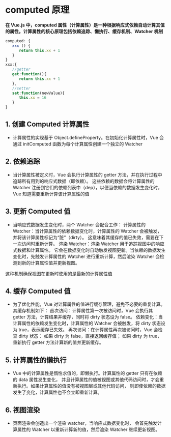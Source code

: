 # computed 原理

**在 Vue.js 中，computed 属性（计算属性）是一种根据响应式依赖自动计算其值的属性。计算属性的核心原理包括依赖追踪、懒执行、缓存机制、Watcher 机制**

```js
computed: {
   xxx () {
      return this.xx + 1
   }
}
xxx:{
   //getter
   get:function(){
      return this.xx + 1
   },
   //setter
   set:function(newValue){
      this.xx = 16
   }
}

```

## 1. 创建 Computed 计算属性

- 计算属性的实现基于 Object.defineProperty。在初始化计算属性时，Vue 会通过 initComputed 函数为每个计算属性创建一个独立的 Watcher

## 2. 依赖追踪

- 当计算属性被定义时，Vue 会执行计算属性的 getter 方法，并在执行过程中追踪所有用到的响应式数据（即依赖）。
  这些依赖的数据会将计算属性的 Watcher 注册到它们的依赖列表中（dep），以便当依赖的数据发生变化时，Vue 知道需要重新计算该计算属性的值

## 3. 更新 Computed 值

- 当响应式数据发生变化时，两个 Watcher 会配合工作：
  计算属性的 Watcher：当计算属性的依赖数据变化时，计算属性的 Watcher 会被触发，并将该计算属性标记为“脏”（dirty）。
  这意味着其缓存的值已失效，需要在下一次访问时重新计算。
  渲染 Watcher：渲染 Watcher 用于追踪视图中的响应式数据和计算属性。
  它会在数据变化时自动触发视图更新。当依赖的数据发生变化时，先触发计算属性的 Watcher 进行重新计算，然后渲染 Watcher 会检测到新的计算属性值并更新视图。

这种机制确保视图在更新时使用的是最新的计算属性值

## 4. 缓存 Computed 值

- 为了优化性能，Vue 对计算属性的值进行缓存管理，避免不必要的重复计算。其缓存机制如下：
  首次访问：计算属性第一次被访问时，Vue 会执行其 getter 方法，计算结果并缓存，同时将 dirty 状态设为 false。
  依赖变化：当计算属性的依赖发生变化时，计算属性的 Watcher 会被触发，将 dirty 状态设为 true，表示缓存已失效。
  再次访问：在计算属性再次被访问时，Vue 会检查 dirty 状态：
  如果 dirty 为 false，直接返回缓存值；
  如果 dirty 为 true，重新执行 getter 方法计算新的值并更新缓存。

## 5. 计算属性的懒执行

- Vue 中的计算属性是惰性求值的，即懒执行。计算属性的 getter 只有在依赖的 data 属性发生变化，
  并且计算属性的值被视图或其他代码访问时，才会重新执行。如果计算属性的值没有被视图层或其他代码访问，
  则即使依赖的数据发生了变化，计算属性也不会立即重新计算。

## 6. 视图渲染

- 页面渲染会创造出一个渲染 watcher，当响应式数据变化时， 会首先触发计算属性的 Watcher 以重新计算新的值，然后渲染 Watcher 继续更新视图。
